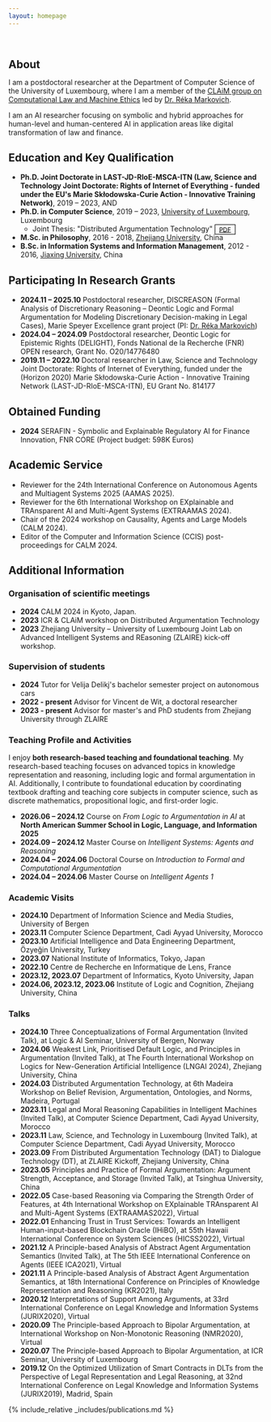 ```yaml
---
layout: homepage
---
```


<h1 id="about-me"></h1>

<h2 style="margin: 60px 0px 10px;">About</h2>

I am a postdoctoral researcher at the Department of Computer Science of the University of Luxembourg, where I am a member of the [CLAiM group on Computational Law and Machine Ethics](https://www.uni.lu/fstm-en/research-groups/computational-law-and-machine-ethics/) led by [Dr. Réka Markovich](https://rekamarkovich.github.io/). 

I am an AI researcher focusing on symbolic and hybrid approaches for human-level and human-centered AI in application areas like digital transformation of law and finance. 



## Education and Key Qualification
- **Ph.D. Joint Doctorate in LAST-JD-RIoE-MSCA-ITN (Law, Science and Technology Joint Doctorate: Rights of Internet of Everything - funded under the EU's Marie Skłodowska-Curie Action - Innovative Training Network)**, 2019 – 2023, AND
- **Ph.D. in Computer Science**, 2019 – 2023, [University of Luxembourg](https://www.uni.lu/), Luxembourg
  - Joint Thesis: "Distributed Argumentation Technology" <a href="assets/files/Thesis_LiuwenYU.pdf" role="button" target="_blank" style="font-size:12px;color: #000000;border: 1px solid #000000;padding-left: 0.5rem;padding-right: 0.5rem;padding-top: 0.1rem;padding-bottom: 0.1rem;">PDF</a >
- **M.Sc. in Philosophy**, 2016 - 2018, [Zhejiang University](https://www.zju.edu.cn/), China
- **B.Sc. in Information Systems and Information Management**, 2012 - 2016, [Jiaxing University](https://www.zjxu.edu.cn/), China

## Participating In Research Grants 
- **2024.11 – 2025.10** Postdoctoral researcher, DISCREASON (Formal Analysis of Discretionary Reasoning – Deontic Logic and Formal Argumentation for Modeling Discretionary Decision-making in Legal Cases), Marie Speyer Excellence grant project (PI: [Dr. Réka Markovich](https://rekamarkovich.github.io/))
- **2024.04 – 2024.09** Postdoctoral researcher, Deontic Logic for Epistemic Rights (DELIGHT), Fonds National de la Recherche (FNR) OPEN research, Grant No. O20/14776480
- **2019.11 – 2022.10** Doctoral researcher in Law, Science and Technology Joint Doctorate: Rights of Internet of Everything, funded under the (Horizon 2020) Marie Skłodowska-Curie Action - Innovative Training Network (LAST-JD-RIoE-MSCA-ITN), EU Grant No. 814177

## Obtained Funding
- **2024** SERAFIN - Symbolic and Explainable Regulatory AI for Finance Innovation, FNR CORE (Project budget: 598K Euros)

## Academic Service
- Reviewer for the 24th International Conference on Autonomous Agents and Multiagent Systems 2025 (AAMAS 2025).
- Reviewer for the 6th International Workshop on EXplainable and TRAnsparent AI and Multi-Agent Systems (EXTRAAMAS 2024).
- Chair of the 2024 workshop on Causality, Agents and Large Models (CALM 2024).
- Editor of the Computer and Information Science (CCIS) post-proceedings for CALM 2024.

## Additional Information
### Organisation of scientific meetings
- **2024** CALM 2024 in Kyoto, Japan.
- **2023** ICR & CLAiM workshop on Distributed Argumentation Technology
- **2023** Zhejiang University – University of Luxembourg Joint Lab on Advanced Intelligent Systems and REasoning (ZLAIRE) kick-off workshop. 

### Supervision of students
- **2024** Tutor for Velija Delikj's bachelor semester project on autonomous cars
- **2022 - present** Advisor for Vincent de Wit, a doctoral researcher
- **2023 - present** Advisor for master's and PhD students from Zhejiang University through ZLAIRE

### Teaching Profile and Activities
I enjoy **both research-based teaching and foundational teaching**. My research-based teaching focuses on advanced topics in knowledge representation and reasoning, including logic and formal argumentation in AI. Additionally, I contribute to foundational education by coordinating textbook drafting and teaching core subjects in computer science, such as discrete mathematics, propositional logic, and first-order logic.

- **2026.06 – 2024.12** Course on *From Logic to Argumentation in AI* at **North American Summer School in Logic, Language, and Information 2025**
- **2024.09 – 2024.12** Master Course on *Intelligent Systems: Agents and Reasoning*
- **2024.04 – 2024.06** Doctoral Course on *Introduction to Formal and Computational Argumentation*
- **2024.04 – 2024.06** Master Course on *Intelligent Agents 1*

### Academic Visits
- **2024.10** Department of Information Science and Media Studies, University of Bergen
- **2023.11** Computer Science Department, Cadi Ayyad University, Morocco
- **2023.10** Artificial Intelligence and Data Engineering Department, Özyeğin University, Turkey
- **2023.07** National Institute of Informatics, Tokyo, Japan
- **2022.10** Centre de Recherche en Informatique de Lens, France
- **2023.12, 2023.07** Department of Informatics, Kyoto University, Japan
- **2024.06, 2023.12, 2023.06** Institute of Logic and Cognition, Zhejiang University, China

### Talks
- **2024.10** Three Conceptualizations of Formal Argumentation (Invited Talk), at Logic & AI Seminar, University of Bergen, Norway
- **2024.06** Weakest Link, Prioritised Default Logic, and Principles in Argumentation (Invited Talk), at The Fourth International Workshop on Logics for New-Generation Artificial Intelligence (LNGAI 2024), Zhejiang University, China
- **2024.03** Distributed Argumentation Technology, at 6th Madeira Workshop on Belief Revision, Argumentation, Ontologies, and Norms, Madeira, Portugal
- **2023.11** Legal and Moral Reasoning Capabilities in Intelligent Machines (Invited Talk), at Computer Science Department, Cadi Ayyad University, Morocco
- **2023.11** Law, Science, and Technology in Luxembourg (Invited Talk), at Computer Science Department, Cadi Ayyad University, Morocco
- **2023.09** From Distributed Argumentation Technology (DAT) to Dialogue Technology (DT), at ZLAIRE Kickoff, Zhejiang University, China
- **2023.05** Principles and Practice of Formal Argumentation: Argument Strength, Acceptance, and Storage (Invited Talk), at Tsinghua University, China
- **2022.05** Case-based Reasoning via Comparing the Strength Order of Features, at 4th International Workshop on EXplainable TRAnsparent AI and Multi-Agent Systems (EXTRAAMAS2022), Virtual
- **2022.01** Enhancing Trust in Trust Services: Towards an Intelligent Human-input-based Blockchain Oracle (IHiBO), at 55th Hawaii International Conference on System Sciences (HICSS2022), Virtual
- **2021.12** A Principle-based Analysis of Abstract Agent Argumentation Semantics (Invited Talk), at The 5th IEEE International Conference on Agents (IEEE ICA2021), Virtual
- **2021.11** A Principle-based Analysis of Abstract Agent Argumentation Semantics, at 18th International Conference on Principles of Knowledge Representation and Reasoning (KR2021), Italy
- **2020.12** Interpretations of Support Among Arguments, at 33rd International Conference on Legal Knowledge and Information Systems (JURIX2020), Virtual
- **2020.09** The Principle-based Approach to Bipolar Argumentation, at International Workshop on Non-Monotonic Reasoning (NMR2020), Virtual
- **2020.07** The Principle-based Approach to Bipolar Argumentation, at ICR Seminar, University of Luxembourg
- **2019.12** On the Optimized Utilization of Smart Contracts in DLTs from the Perspective of Legal Representation and Legal Reasoning, at 32nd International Conference on Legal Knowledge and Information Systems (JURIX2019), Madrid, Spain

{% include_relative _includes/publications.md %}


